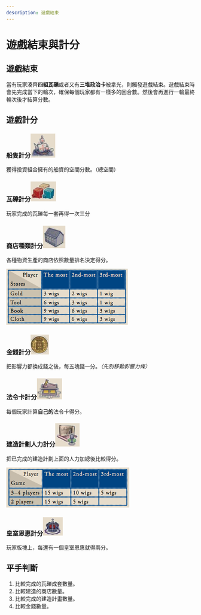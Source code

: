 ```yaml
---
description: 遊戲結束
---
```


# 遊戲結束與計分

## 遊戲結束

當有玩家湊齊**四組瓦礫**或者又有**三堆政治卡**被拿光，則觸發遊戲結束。遊戲結束時會先完成當下的輪次，確保每個玩家都有一樣多的回合數。然後會再進行一輪最終輪次後才結算分數。

## 遊戲計分

### 船隻計分![](<.gitbook/assets/image (9).png>)

獲得投資組合擁有的船資的空間分數。（總空間）

### 瓦礫計分![](<.gitbook/assets/image (21).png>)

玩家完成的瓦礫每一套再得一次三分

### 商店種類計分![](<.gitbook/assets/image (8).png>)

各種物資生產的商店依照數量排名決定得分。

![](<.gitbook/assets/image (4).png>)

### 金錢計分![](<.gitbook/assets/image (25).png>)

把影響力都換成錢之後，每五塊錢一分。_（先別移動影響力條）_

### 法令卡計分![](<.gitbook/assets/image (29).png>)

每個玩家計算**自己的**法令卡得分。

### 建造計劃人力計分![](<.gitbook/assets/image (18).png>)

把已完成的建造計劃上面的人力加總後比較得分。

![](<.gitbook/assets/image (6).png>)

### 皇室恩惠計分![](<.gitbook/assets/image (17).png>)

玩家版塊上，每還有一個皇室恩惠就得兩分。

## 平手判斷

1. 比較完成的瓦礫成套數量。
2. 比較建造的商店數量。
3. 比較完成的建造計畫數量。
4. 比較金錢數量。

